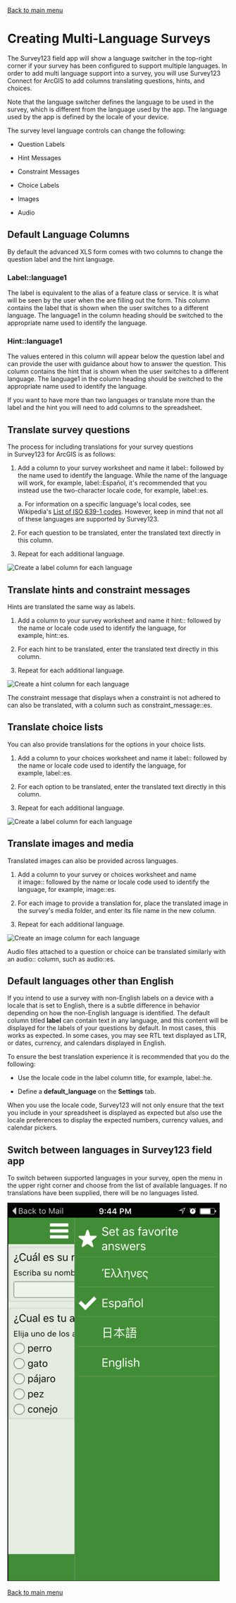 [Back to main menu](../index.md)  

Creating Multi-Language Surveys
===============================

The Survey123 field app will show a language switcher in the top-right
corner if your survey has been configured to support multiple languages.
In order to add multi language support into a survey, you will use
Survey123 Connect for ArcGIS to add columns translating questions,
hints, and choices.

Note that the language switcher defines the language to be used in the
survey, which is different from the language used by the app. The
language used by the app is defined by the locale of your device. 

The survey level language controls can change the following:

-   Question Labels

-   Hint Messages

-   Constraint Messages

-   Choice Labels

-   Images

-   Audio

Default Language Columns
------------------------

By default the advanced XLS form comes with two columns to change the
question label and the hint language.

### Label::language1

The label is equivalent to the alias of a feature class or service. It
is what will be seen by the user when the are filling out the form. This
column contains the label that is shown when the user switches to a
different language. The language1 in the column heading should be
switched to the appropriate name used to identify the language.

### Hint::language1

The values entered in this column will appear below the question label
and can provide the user with guidance about how to answer the question.
This column contains the hint that is shown when the user switches to a
different language. The language1 in the column heading should be
switched to the appropriate name used to identify the language.

If you want to have more than two languages or translate more than the
label and the hint you will need to add columns to the spreadsheet.

Translate survey questions
--------------------------

The process for including translations for your survey questions
in Survey123 for ArcGIS is as follows:

1.  Add a column to your survey worksheet and name it label:: followed
    by the name used to identify the language. While the name of the
    language will work, for example, label::Español, it\'s recommended
    that you instead use the two-character locale code, for
    example, label::es.

    a.  For information on a specific language\'s local codes, see
        Wikipedia\'s [List of ISO 639-1
        codes](https://en.wikipedia.org/wiki/list_of_iso_639-1_codes).
        However, keep in mind that not all of these languages are
        supported by Survey123.

2.  For each question to be translated, enter the translated text
    directly in this column.

3.  Repeat for each additional language.

![Create a label column for each
language](Creating_Multi-Language_Surveys/media/image1.png)


Translate hints and constraint messages
---------------------------------------

Hints are translated the same way as labels.

1.  Add a column to your survey worksheet and name it hint:: followed by
    the name or locale code used to identify the language, for
    example, hint::es.

2.  For each hint to be translated, enter the translated text directly
    in this column.

3.  Repeat for each additional language.

![Create a hint column for each
language](Creating_Multi-Language_Surveys/media/image2.png)


The constraint message that displays when a constraint is not adhered to
can also be translated, with a column such as constraint\_message::es.

Translate choice lists
----------------------

You can also provide translations for the options in your choice lists.

1.  Add a column to your choices worksheet and name it label:: followed
    by the name or locale code used to identify the language, for
    example, label::es.

2.  For each option to be translated, enter the translated text directly
    in this column.

3.  Repeat for each additional language.

![Create a label column for each
language](Creating_Multi-Language_Surveys/media/image3.png)


Translate images and media
--------------------------

Translated images can also be provided across languages.

1.  Add a column to your survey or choices worksheet and name
    it image:: followed by the name or locale code used to identify the
    language, for example, image::es.

2.  For each image to provide a translation for, place the translated
    image in the survey\'s media folder, and enter its file name in the
    new column.

3.  Repeat for each additional language.

![Create an image column for each
language](Creating_Multi-Language_Surveys/media/image4.png)


Audio files attached to a question or choice can be translated similarly
with an audio:: column, such as audio::es.

Default languages other than English
------------------------------------

If you intend to use a survey with non-English labels on a device with a
locale that is set to English, there is a subtle difference in behavior
depending on how the non-English language is identified. The default
column titled **label** can contain text in any language, and this
content will be displayed for the labels of your questions by default.
In most cases, this works as expected. In some cases, you may see RTL
text displayed as LTR, or dates, currency, and calendars displayed in
English.

To ensure the best translation experience it is recommended that you do
the following:

-   Use the locale code in the label column title, for
    example, label::he.

-   Define a **default\_language** on the **Settings** tab.

When you use the locale code, Survey123 will not only ensure that the
text you include in your spreadsheet is displayed as expected but also
use the locale preferences to display the expected numbers, currency
values, and calendar pickers.

Switch between languages in Survey123 field app
-----------------------------------------------

To switch between supported languages in your survey, open the menu in
the upper right corner and choose from the list of available languages.
If no translations have been supplied, there will be no languages
listed.

![image](Creating_Multi-Language_Surveys/media/image5.png)

[Back to main menu](../index.md)  
